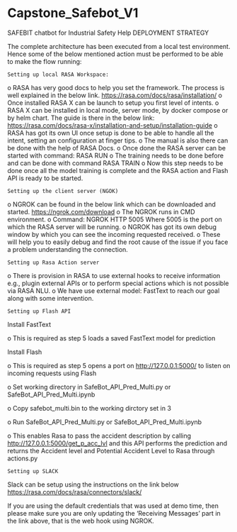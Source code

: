 # Capstone_Safebot_V1
SAFEBIT chatbot for Industrial Safety Help 
DEPLOYMENT STRATEGY

The complete architecture has been executed from a local test environment.
Hence some of the below mentioned action must be performed to be able to make the flow running:

 	Setting up local RASA Workspace:
o	RASA has very good docs to help you set the framework. The process is well explained in the below link.
https://rasa.com/docs/rasa/installation/
o	Once installed RASA X can be launch to setup you first level of intents.
o	RASA X can be installed in local mode, server mode, by docker compose or by helm chart.
The guide is there in the below link:
https://rasa.com/docs/rasa-x/installation-and-setup/installation-guide
o	RASA has got its own UI once setup is done to be able to handle all the intent, setting an configuration at finger tips.
o	The manual is also there can be done with the help of RASA Docs.
o	Once done the RASA server can be started with command:
RASA RUN
o	The training needs to be done before and can be done with command 
RASA TRAIN
o	Now this step needs to be done once all the model training is complete and the RASA action and Flash API is ready to be started.

 	Setting up the client server (NGOK)
o	NGROK can be found in the below link which can be downloaded and started.
https://ngrok.com/download
o	The NGROK runs in CMD environment. 
o	Command:
NGROK HTTP 5005
Where 5005 is the port on which the RASA server will be running.
o	NGROK has got its own debug window by which you can see the incoming requested received.
o	These will help you to easily debug and find the root cause of the issue if you face a problem understanding the connection.

 	Setting up Rasa Action server
o	There is provision in RASA to use external hooks to receive information e.g., plugin external APIs or to perform special actions which is not possible via RASA NLU.
o	We have use external model: FastText to reach our goal along with some intervention.



 	Setting up Flash API
	 
Install FastText

o	This is required as step 5 loads a saved FastText model for prediction

Install Flash

o	This is required as step 5 opens a port on http://127.0.0.1:5000/ to listen on incoming requests using Flash

o	Set working directory in SafeBot_API_Pred_Multi.py or SafeBot_API_Pred_Multi.ipynb	

o	Copy safebot_multi.bin to the working dirctory set in 3	

o	Run SafeBot_API_Pred_Multi.py or SafeBot_API_Pred_Multi.ipynb

o	This enables Rasa to pass the accident description by calling http://127.0.0.1:5000/get_p_acc_lvl and this API performs the prediction and returns the Accident level and Potential Accident Level to Rasa through actions.py


 	Setting up SLACK

Slack can be setup using the instructions on the link below
https://rasa.com/docs/rasa/connectors/slack/

If you are using the default credentials that was used at demo time, then please make sure you are only updating the ‘Receiving Messages’ part in the link above, that is the web hook using NGROK. 


